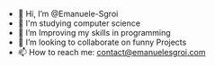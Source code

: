 - 👋 Hi, I’m @Emanuele-Sgroi
- 👀 I'm studying computer science
- 🌱 I’m Improving my skills in programming
- 💞️ I’m looking to collaborate on funny Projects
- 📫 How to reach me: contact@emanuelesgroi.com

<!---
Emanuele-Sgroi/Emanuele-Sgroi is a ✨ special ✨ repository because its `README.md` (this file) appears on your GitHub profile.
You can click the Preview link to take a look at your changes.
--->
